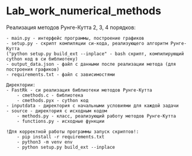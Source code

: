 # Lab_work_numerical_methods

Реализация методов Рунге-Кутта 2, 3, 4 порядков:

    - main.py - интерфейс программы, построение графиков
    - setup.py - скрипт компиляции си-кода, реализующего алгоритм Рунге-Кутта
    ("python setup.py build_ext --inplace" - bash скрипт, компилирующий cython код в си библиотеку)
    - output_data.json - файл с данными после реализации метода (для построения графиков)
    - requirements.txt - файл с зависимостями

    Директории:
    - FastRk - си реализация библиотеки методов Рунге-Кутта
        - cmethods.c - библиотека
        - cmethods.pyx - cython код
    - inputdata - директория с начальными условиями для каждой задачи
    - source - директория с исходным кодом
        - methods.py - класс, реализующий работу методов Рунге-Кутта
        - functions.py - исходные функции

    !Для корректной работы программы запуск скриптов!:
        - pip install -r requirements.txt
        - python3 -m venv env
        - python setup.py build_ext --inplace
